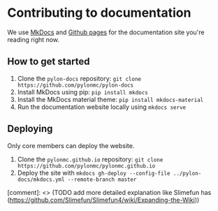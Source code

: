 # Contributing to documentation

We use [MkDocs](https://www.mkdocs.org/) and [Github pages](https://pages.github.com/) for the documentation site you're reading right now.

## How to get started

1. Clone the `pylon-docs` repository: `git clone https://github.com/pylonmc/pylon-docs`
2. Install MkDocs using pip: `pip install mkdocs`
3. Install the MkDocs material theme: `pip install mkdocs-material`
4. Run the documentation website locally using `mkdocs serve`

## Deploying

Only core members can deploy the website.

1. Clone the `pylonmc.github.io` repository: `git clone https://github.com/pylonmc/pylonmc.github.io`
2. Deploy the site with `mkdocs gh-deploy --config-file ../pylon-docs/mkdocs.yml --remote-branch master`

[comment]: <> (TODO add more detailed explanation like Slimefun has (https://github.com/Slimefun/Slimefun4/wiki/Expanding-the-Wiki))

